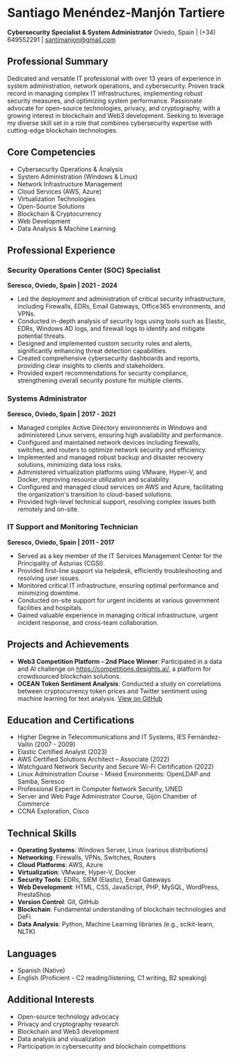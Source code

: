# Santiago Menéndez-Manjón Tartiere

**Cybersecurity Specialist & System Administrator**
Oviedo, Spain | (+34) 649552291 | santimanjon@gmail.com

## Professional Summary

Dedicated and versatile IT professional with over 13 years of experience in system administration, network operations, and cybersecurity. Proven track record in managing complex IT infrastructures, implementing robust security measures, and optimizing system performance. Passionate advocate for open-source technologies, privacy, and cryptography, with a growing interest in blockchain and Web3 development. Seeking to leverage my diverse skill set in a role that combines cybersecurity expertise with cutting-edge blockchain technologies.

## Core Competencies

- Cybersecurity Operations & Analysis
- System Administration (Windows & Linux)
- Network Infrastructure Management
- Cloud Services (AWS, Azure)
- Virtualization Technologies
- Open-Source Solutions
- Blockchain & Cryptocurrency
- Web Development
- Data Analysis & Machine Learning

## Professional Experience

### Security Operations Center (SOC) Specialist
**Seresco, Oviedo, Spain | 2021 - 2024**

- Led the deployment and administration of critical security infrastructure, including Firewalls, EDRs, Email Gateways, Office365 environments, and VPNs.
- Conducted in-depth analysis of security logs using tools such as Elastic, EDRs, Windows AD logs, and firewall logs to identify and mitigate potential threats.
- Designed and implemented custom security rules and alerts, significantly enhancing threat detection capabilities.
- Created comprehensive cybersecurity dashboards and reports, providing clear insights to clients and stakeholders.
- Provided expert recommendations for security compliance, strengthening overall security posture for multiple clients.

### Systems Administrator
**Seresco, Oviedo, Spain | 2017 - 2021**

- Managed complex Active Directory environments in Windows and administered Linux servers, ensuring high availability and performance.
- Configured and maintained network devices including firewalls, switches, and routers to optimize network security and efficiency.
- Implemented and managed robust backup and disaster recovery solutions, minimizing data loss risks.
- Administered virtualization platforms using VMware, Hyper-V, and Docker, improving resource utilization and scalability.
- Configured and managed cloud services on AWS and Azure, facilitating the organization's transition to cloud-based solutions.
- Provided high-level technical support, resolving complex issues both remotely and on-site.

### IT Support and Monitoring Technician
**Seresco, Oviedo, Spain | 2011 - 2017**

- Served as a key member of the IT Services Management Center for the Principality of Asturias (CGSI).
- Provided first-line support via helpdesk, efficiently troubleshooting and resolving user issues.
- Monitored critical IT infrastructure, ensuring optimal performance and minimizing downtime.
- Conducted on-site support for urgent incidents at various government facilities and hospitals.
- Gained valuable experience in managing critical infrastructure, urgent incident response, and cross-team collaboration.

## Projects and Achievements

- **Web3 Competition Platform - 2nd Place Winner**: Participated in a data and AI challenge on https://competitions.desights.ai/, a platform for crowdsourced blockchain solutions.
- **OCEAN Token Sentiment Analysis**: Conducted a study on correlations between cryptocurrency token prices and Twitter sentiment using machine learning for text analysis. [View on GitHub](https://github.com/yourusername/OCEAN-Token-Sentiment-Analysis)

## Education and Certifications

- Higher Degree in Telecommunications and IT Systems, IES Fernández-Vallín (2007 - 2009)
- Elastic Certified Analyst (2023)
- AWS Certified Solutions Architect – Associate (2022)
- Watchguard Network Security and Secure Wi-Fi Certification (2022)
- Linux Administration Course - Mixed Environments: OpenLDAP and Samba, Seresco
- Professional Expert in Computer Network Security, UNED
- Server and Web Page Administrator Course, Gijón Chamber of Commerce
- CCNA Exploration, Cisco

## Technical Skills

- **Operating Systems**: Windows Server, Linux (various distributions)
- **Networking**: Firewalls, VPNs, Switches, Routers
- **Cloud Platforms**: AWS, Azure
- **Virtualization**: VMware, Hyper-V, Docker
- **Security Tools**: EDRs, SIEM (Elastic), Email Gateways
- **Web Development**: HTML, CSS, JavaScript, PHP, MySQL, WordPress, PrestaShop
- **Version Control**: Git, GitHub
- **Blockchain**: Fundamental understanding of blockchain technologies and DeFi
- **Data Analysis**: Python, Machine Learning libraries (e.g., scikit-learn, NLTK)

## Languages

- Spanish (Native)
- English (Proficient - C2 reading/listening, C1 writing, B2 speaking)

## Additional Interests

- Open-source technology advocacy
- Privacy and cryptography research
- Blockchain and Web3 development
- Data analysis and visualization
- Participation in cybersecurity and blockchain competitions